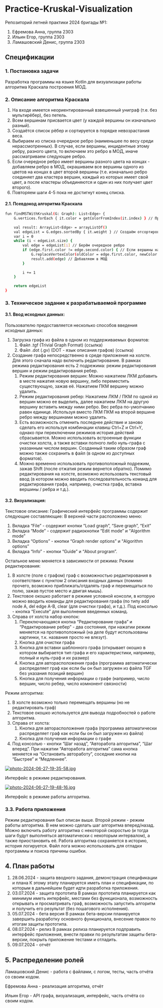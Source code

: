 # Practice-Kruskal-Visualization

Репозиторий летней практики 2024 бригады №1:

1) Ефремова Анна, группа 2303
2) Ильин Егор, группа 2303
3) Ламашовский Денис, группа 2303

## Спецификации

### 1. Постановка задачи
Разработка программы на языке Kotlin для визуализации работы алгоритма Краскала построения МОД.

### 2. Описание алгоритма Краскала
1. На входе имеется неориентированный взвешенный униграф (т.е. без мультирёбер), без петель.
2. Всем вершинам присвается цвет (у каждой вершины он изначально разный).
3. Создаётся список рёбер и сортируется в порядке невозрастания веса.
4. Выбираем из списка очередное ребро (наименьшее по весу среди нерассмотренных). В случае, если вершины, инцидентные этому ребру, разного цвета, то включаем это ребро в МОД, иначе рассматриваем следующее ребро.
5. Если очередное ребро имеет вершины разного цвета на концах - добавляем ребро в МОД, окрашиваем все вершины одного из цветов на концах в цвет второй вершины (т.е. изначально ребро соединяет два кластера вершин, каждый из которых имеет свой цвет, а после кластеры объединяются и один из них получает цвет второго).
6. Повторяем шаги 4-5 пока не достигнут конец списка.

#### 2.1. Псевдокод алгоритма Краскала
```sh
fun findMSTWithKruskal(G: Graph): List<Edge> {
    G.vertices.forEach { it.color = getColorFromIndex(it.index) } // Присваиваем различные цвета вершинам
    
    val result: ArrayList<Edge> = arrayListOf()
    val edgeList = G.edges.sortedBy { it.weight } // Создаём отсортированный по весу список рёбер
    var i = 0
    while (i < edgeList.size) {
        val edge = edgeList[i] // Берём очередное ребро
        if (edge.first.color != edge.second.color) { // Если вершины на концах ребра разного цвета
            G.replaceVertexColor(oldColor = edge.first.color, newColor = edge.second.color) // Меняем цвет всех вершин одного из цветов на концах ребра в цвет вершины на другом конце ребра
            result.add(edge) // Добавляем в МОД
        }
        
        i += 1
    }
    
    return edgeList
}
```

### 3. Техническое задание к разрабатываемой программе
#### 3.1. Ввод исходных данных:
Пользователю предоставляется несколько способов введения исходных данных:
1) Загрузка графа из файла в одном из поддерживаемых форматов:
   1. Файл .tgf (Trivial Graph Format) (ссылка)
   2. Файл .dot (.gv) (DOT - язык описания графов) (ссылка)
2) Создание графа непосредственно в среде приложения на холсте. Для этого сначала надо включить редактирование.
   В рамках режима редактирования есть 2 подрежима: режим редактирования вершин и режим редактирования ребер.
   1. Режим редактирования вершин:
   Можно нажатием ЛКМ добавить в месте нажатия новую вершину, либо переместить существующую, зажав её. Нажатием ПКМ вершину можно удалить.
   2. Режим редактирования ребер:
   Нажатием ЛКМ / ПКМ по одной из вершин можно ее выделить, далее нажатием ЛКМ на другую вершину вставить между ними ребро. Вес ребра по-умолчанию равен единице. Используя вместо ЛКМ ПКМ на второй вершине ребро между вершинами можно удалить.
   3. Есть возможность отменить последнее действие и заново сделать его используя комбинации клавиш Ctrl+Z и Ctrl+Y, однако при переключении режимов история действий сбрасывается. Можно использовать встроенные функции очистки холста, а также вставки полного либо нуль-графа с указанным числом вершин. Созданный таким образом граф можно также сохранить в файл (в одном из доступных форматов).
   4. Можно временно использовать противоположный подрежим, зажав Shift (после отжатия режим вернется обратно).
   Помимо редактирования на холсте, возможно использовать текстовый ввод (в котором можно вводить последовательность команд для редактирования графа, например, очистка графа, вставка вершины / ребра и т.д.).

#### 3.2. Визуализация:
Текстовое описание:
Графический интерфейс программы содержит следующие составляющие:
В верхней части расположено меню:
1) Вкладка “File” - содержит кнопки “Load graph”, “Save graph”, “Exit”
2) Вкладка “Mode” - содержит радиокнопки “Edit mode” и “Algorithm mode”
3) Вкладка “Options” - кнопки “Graph render options” и “Algorithm options”
4) Вкладка “Info” - кнопки “Guide” и “About program”.

Остальное меню меняется в зависимости от режима:
Режим редактирования:
1) В холсте (поле с графом) граф с возможностью редактирования в соответствии с пунктом 2 описания входных данных (помимо прочего, возможно приближать/отдалять граф и перемещаться по полю, зажав пустое место и двигая мышь).
2) Текстовое окошко работает в режиме условной консоли, в которую можно вводить команды для редактирования графа (по типу add node A, del edge A-B, clear (для очистки графа), и т.д.). Под консолью - кнопка “Execute” для выполнения введенных команд.
3) Справа от холста набор кнопок:
   1. Переключающаяся кнопка “Редактирование графа” и “Редактирование ребер” - два состояния, при нажатии режим меняется на противоположный (на деле будут использованы картинки, т.к. названия просто не влезут).
   2. Кнопка для очистки графа
   3. Кнопка для вставки шаблонного графа (открывает окошко в котором выбирается тип графа и его характеристики, например, полный и нуль-граф и их размер)
   4. Кнопка для авторасположения графа (программа автоматически распределяет граф как если бы он был загружен из файла TGF без указания позиций вершин)
   5. Кнопка для получения информации о графе (например, число вершин, число ребер, число комнонент связности)

Режим алгоритма:
1) В холсте возможно только перемещать вершины (но не редактировать граф)
2) Текстовое окошко используется для вывода подробностей о работе алгоритма.
3) Справа от холста:
   1. Кнопка для авторасположения графа (программа автоматически распределяет граф как если бы он был загружен из файла)
   2. Кнопка для получения информации о графе
4) Под консолью - кнопки “Шаг назад”, “Авторабота алгоритма”, “Шаг вперед”. При нажатии “Авторабота алгоритма” сама кнопка меняется на “Остановить автоработу”, соседние кнопки на “Быстрее” и “Медленнее”.


[![photo-2024-06-27-19-35-58.jpg](https://i.postimg.cc/4xPKfpFT/photo-2024-06-27-19-35-58.jpg)](https://postimg.cc/xXkjgN2s)

Интерфейс в режиме редактирования.

[![photo-2024-06-27-19-48-16.jpg](https://i.postimg.cc/qR3M3KQq/photo-2024-06-27-19-48-16.jpg)](https://postimg.cc/yg7HqkMC)

Интерфейс в режиме работы алгоритма.

### 3.3. Работа приложения
Режим редактирования был описан выше. Второй режим - режим работы алгоритма. В нем можно сделать шаг алгоритма вперед/назад. Можно включить работу алгоритма с некоторой скоростью (и тогда шаги будут выполняться автоматически с некоторым интервалом), а также приостановить её.
Работа алгоритма сохраняется в историю, история логируется. Файл лога можно использовать для отладки программы и поиска причины ошибки.

## 4. План работы
1) 28.06.2024 - защита вводного задания, демонстрация спецификации и плана
   К этому этапу планируется иметь план и спецификации, по которым в дальнейшем будет идти разработка приложения.
2) 03.07.2024 - защита прототипа
   В рамках прототипа планируется как минимум иметь интерфейс, местами без функционала, возможность открывать и просматривать граф, возможность запустить алгоритм и получить его результат (без пошагового исполнения).
3) 05.07.2024 - бета версия
   В рамках бета-версии планируется завершить разработку основного функционала, внесение правок по итогам защиты прототипа.
4) 08.07.2024 - релиз
   В рамках релиза планируется подправить интерфейс приложения, внести правки по результатам защиты бета-версии, покрыть приложение тестами и отладить.
5) 09.07.2024 - отчёт

## 5. Распределение ролей
Ламашовский Денис - работа с файлами, с логом, тесты, часть отчёта со своим кодом.

Ефремова Анна - реализация алгоритма, отчёт

Ильин Егор - API графа, визуализация, интерфейс, часть отчёта со своим кодом.
